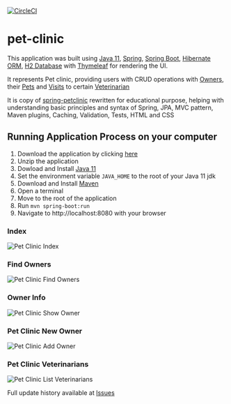 [![CircleCI](https://circleci.com/gh/dm4nk/pet-clinic/tree/master.svg?style=svg&circle-token=786fd38fd00c2d100bf2203ea074a897e365dbe4)](https://circleci.com/gh/dm4nk/pet-clinic/tree/master)

# pet-clinic

This application was built using
[Java 11](https://jdk.java.net/11/),
[Spring](https://spring.io/),
[Spring Boot](https://spring.io/projects/spring-boot),
[Hibernate ORM](https://hibernate.org/),
[H2 Database](https://www.h2database.com/html/main.html)
with [Thymeleaf](https://www.thymeleaf.org/)
for rendering the UI.

It represents Pet clinic, providing users with CRUD operations with 
[Owners](https://github.com/dm4nk/pet-clinic/blob/master/pet-clinic-data/src/main/java/com/dm4nk/petclinic/model/Owner.java), their 
[Pets](https://github.com/dm4nk/pet-clinic/blob/master/pet-clinic-data/src/main/java/com/dm4nk/petclinic/model/Pet.java) and 
[Visits](https://github.com/dm4nk/pet-clinic/blob/master/pet-clinic-data/src/main/java/com/dm4nk/petclinic/model/Visit.java) to certain
[Veterinarian](https://github.com/dm4nk/pet-clinic/blob/master/pet-clinic-data/src/main/java/com/dm4nk/petclinic/model/Vet.java)

It is copy of [spring-petclinic](https://github.com/spring-projects/spring-petclinic)
rewritten for educational purpose, helping with understanding basic principles and syntax of Spring, JPA, MVC pattern,
Maven plugins, Caching, Validation, Tests, HTML and CSS

## Running Application Process on your computer

1. Download the application by clicking [here](https://github.com/dm4nk/pet-clinic/archive/master.zip)
2. Unzip the application
3. Dowload and Install [Java 11](https://www.oracle.com/java/technologies/javase-jdk11-downloads.html)
4. Set the environment variable `JAVA_HOME` to the root of your Java 11 jdk
5. Download and Install [Maven](https://maven.apache.org/download.cgi)
6. Open a terminal
7. Move to the root of the application
8. Run `mvn spring-boot:run`
9. Navigate to http://localhost:8080 with your browser

### Index

![Pet Clinic Index](https://user-images.githubusercontent.com/80630476/149615604-642abfe1-a10f-48bf-8d41-3bc097e315eb.png)

### Find Owners

![Pet Clinic Find Owners](https://user-images.githubusercontent.com/80630476/149615592-c810cf11-7668-441b-8bb4-ada745c39325.png)

### Owner Info

![Pet Clinic Show Owner](https://user-images.githubusercontent.com/80630476/149615505-b56d1995-dc65-44c5-987d-2899e087aefe.png)

### Pet Clinic New Owner

![Pet Clinic Add Owner](https://user-images.githubusercontent.com/80630476/149615632-7f821101-361c-428d-b1f4-3c0c0a1ad314.png)

### Pet Clinic Veterinarians

![Pet Clinic List Veterinarians](https://user-images.githubusercontent.com/80630476/149615621-d63854c0-8581-4ac2-9ed4-2b889dad0481.png)

Full update history available at [Issues](https://github.com/dm4nk/pet-clinic/issues)
